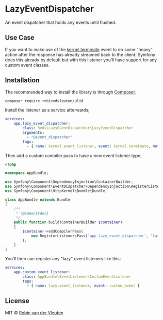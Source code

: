 # LazyEventDispatcher

An event dispatcher that holds any events until flushed.

## Use Case

If you want to make use of the [kernel.terminate](http://symfony.com/doc/current/components/http_kernel.html#the-kernel-terminate-event) event to do some
"heavy" action after the response has already streamed back to the client. Symfony does this already by default but with this
listener you'll have support for any custom event classes.

## Installation

The recommended way to install the library is through [Composer](http://getcomposer.org).

```bash
composer require robinvdvleuten/ulid
```

Install the listener as a service afterwards;

```yaml
services:
    app.lazy_event_dispatcher:
        class: Rvdv\LazyEventDispatcher\LazyEventDispatcher
        arguments:
          - "@event_dispatcher"
        tags:
          - { name: kernel.event_listener, event: kernel.terminate, method: flush }
```

Then add a custom compiler pass to have a new event listener type;

```php
<?php

namespace AppBundle;

use Symfony\Component\DependencyInjection\ContainerBuilder;
use Symfony\Component\EventDispatcher\DependencyInjection\RegisterListenersPass;
use Symfony\Component\HttpKernel\Bundle\Bundle;

class AppBundle extends Bundle
{
    /**
     * {@inheritdoc}
     */
    public function build(ContainerBuilder $container)
    {
        $container->addCompilerPass(
            new RegisterListenersPass('app.lazy_event_dispatcher', 'lazy.event_listener', 'lazy.event_subscriber')
        );
    }
}
```

You'll then can register any "lazy" event listeners like this;

```yaml
services:
    app.custom_event_listener:
        class: AppBundle\EventListener\CustomEventListener
        tags:
          - { name: lazy.event_listener, event: custom_event }
```

## License

MIT © [Robin van der Vleuten](https://www.robinvdvleuten.nl)
